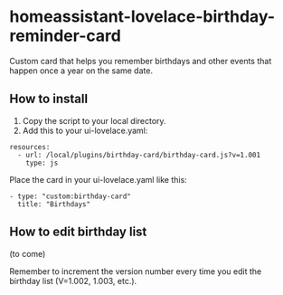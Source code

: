 # homeassistant-lovelace-birthday-reminder-card
Custom card that helps you remember birthdays and other events that happen once a year on the same date.

## How to install
1. Copy the script to your local directory.
2. Add this to your ui-lovelace.yaml:

```
resources:
  - url: /local/plugins/birthday-card/birthday-card.js?v=1.001
    type: js
```

Place the card in your ui-lovelace.yaml like this:

```
- type: "custom:birthday-card"
  title: "Birthdays"
```

## How to edit birthday list

(to come)

Remember to increment the version number every time you edit the birthday list (V=1.002, 1.003, etc.).
